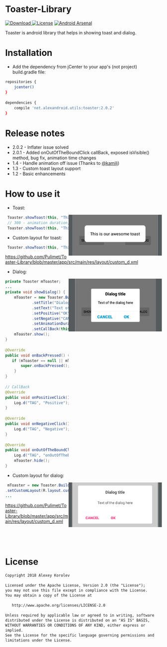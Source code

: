 # Toaster-Library
[ ![Download](https://api.bintray.com/packages/pulimet/utils/toaster/images/download.svg) ](https://bintray.com/pulimet/utils/toaster/_latestVersion)      [![License](https://img.shields.io/badge/license-Apache%202-green.svg)](https://www.apache.org/licenses/LICENSE-2.0)    [![Android Arsenal](https://img.shields.io/badge/Android%20Arsenal-Toaster-brightgreen.svg?style=flat)](https://android-arsenal.com/details/1/6690)


Toaster is android library that helps in showing toast and dialog.

# Installation

- Add the dependency from jCenter to your app's (not project) build.gradle file:

```sh
repositories {
    jcenter()
}

dependencies {
    compile 'net.alexandroid.utils:toaster:2.0.2'
}
```




# Release notes
* 2.0.2 - Inflater issue solved 
* 2.0.1 - Added onOutOfTheBoundClick callBack, exposed isVisible() method, bug fix, animation time changes
* 1.4 - Handle animation off issue (Thanks to [@kamilj](https://github.com/kamilj))
* 1.3 - Custom toast layout support
* 1.2 - Basic enhancements 



# How to use it
* Toast:
<img align="right" width ="300" src="https://raw.githubusercontent.com/Pulimet/Toaster-Library/master/art/first.png">

```java
 Toaster.showToast(this, "This is our awesome toast");
 // 300 - animation duration, 500 - visible duration
 Toaster.showToast(this, "This is our awesome toast", 300, 500);  
```

* Custom layout for toast:

```java
 Toaster.showToast(this, "This is our awesome toast", 300, 500, R.layout.custom_t);
```

https://github.com/Pulimet/Toaster-Library/blob/master/app/src/main/res/layout/custom_d.xml


* Dialog:
<img align="right" width ="300" src="https://raw.githubusercontent.com/Pulimet/Toaster-Library/master/art/second.png">

```java
private Toaster mToaster;
...
private void showDialog() {
    mToaster = new Toaster.Builder(this)
            .setTitle("Dialog title")
            .setText("Text of the dialog here")
            .setPositive("OK")
            .setNegative("CANCEL")
            .setAnimationDuration(300)
            .setCallBack(this).build();
    mToaster.show();
}  

@Override
public void onBackPressed() {
   if (mToaster == null || mToaster.onBackPressed()) {
       super.onBackPressed();
    }
}

// CallBack
@Override
public void onPositiveClick() {
    Log.d("TAG", "Positive");
}

@Override
public void onNegativeClick() {
    Log.d("TAG", "Negative");
}

@Override
public void onOutOfTheBoundClick() {
    Log.d("TAG", "onOutOfTheBoundClick");
    mToaster.hide();
}


```

* Custom layout for dialog:

<img align="right" width ="300" src="https://raw.githubusercontent.com/Pulimet/Toaster-Library/master/art/third.png">

```java
 mToaster = new Toaster.Builder(this)
.setCustomLayout(R.layout.custom)
...
```

https://github.com/Pulimet/Toaster-Library/blob/master/app/src/main/res/layout/custom_d.xml

 <br>  <br>  <br> 
# License

```
Copyright 2018 Alexey Korolev

Licensed under the Apache License, Version 2.0 (the "License");
you may not use this file except in compliance with the License.
You may obtain a copy of the License at

   http://www.apache.org/licenses/LICENSE-2.0

Unless required by applicable law or agreed to in writing, software
distributed under the License is distributed on an "AS IS" BASIS,
WITHOUT WARRANTIES OR CONDITIONS OF ANY KIND, either express or implied.
See the License for the specific language governing permissions and
limitations under the License.
```
